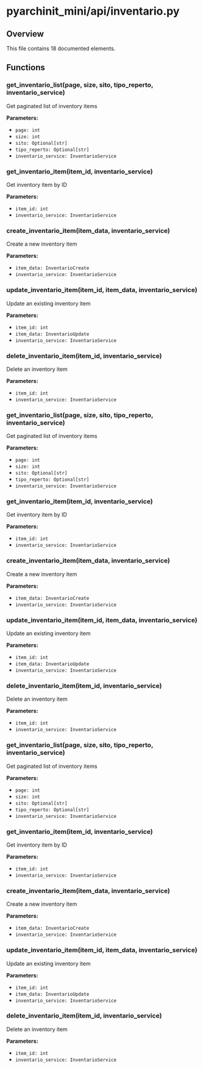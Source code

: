 # pyarchinit_mini/api/inventario.py

## Overview

This file contains 18 documented elements.

## Functions

### get_inventario_list(page, size, sito, tipo_reperto, inventario_service)

Get paginated list of inventory items

**Parameters:**
- `page: int`
- `size: int`
- `sito: Optional[str]`
- `tipo_reperto: Optional[str]`
- `inventario_service: InventarioService`

### get_inventario_item(item_id, inventario_service)

Get inventory item by ID

**Parameters:**
- `item_id: int`
- `inventario_service: InventarioService`

### create_inventario_item(item_data, inventario_service)

Create a new inventory item

**Parameters:**
- `item_data: InventarioCreate`
- `inventario_service: InventarioService`

### update_inventario_item(item_id, item_data, inventario_service)

Update an existing inventory item

**Parameters:**
- `item_id: int`
- `item_data: InventarioUpdate`
- `inventario_service: InventarioService`

### delete_inventario_item(item_id, inventario_service)

Delete an inventory item

**Parameters:**
- `item_id: int`
- `inventario_service: InventarioService`

### get_inventario_list(page, size, sito, tipo_reperto, inventario_service)

Get paginated list of inventory items

**Parameters:**
- `page: int`
- `size: int`
- `sito: Optional[str]`
- `tipo_reperto: Optional[str]`
- `inventario_service: InventarioService`

### get_inventario_item(item_id, inventario_service)

Get inventory item by ID

**Parameters:**
- `item_id: int`
- `inventario_service: InventarioService`

### create_inventario_item(item_data, inventario_service)

Create a new inventory item

**Parameters:**
- `item_data: InventarioCreate`
- `inventario_service: InventarioService`

### update_inventario_item(item_id, item_data, inventario_service)

Update an existing inventory item

**Parameters:**
- `item_id: int`
- `item_data: InventarioUpdate`
- `inventario_service: InventarioService`

### delete_inventario_item(item_id, inventario_service)

Delete an inventory item

**Parameters:**
- `item_id: int`
- `inventario_service: InventarioService`

### get_inventario_list(page, size, sito, tipo_reperto, inventario_service)

Get paginated list of inventory items

**Parameters:**
- `page: int`
- `size: int`
- `sito: Optional[str]`
- `tipo_reperto: Optional[str]`
- `inventario_service: InventarioService`

### get_inventario_item(item_id, inventario_service)

Get inventory item by ID

**Parameters:**
- `item_id: int`
- `inventario_service: InventarioService`

### create_inventario_item(item_data, inventario_service)

Create a new inventory item

**Parameters:**
- `item_data: InventarioCreate`
- `inventario_service: InventarioService`

### update_inventario_item(item_id, item_data, inventario_service)

Update an existing inventory item

**Parameters:**
- `item_id: int`
- `item_data: InventarioUpdate`
- `inventario_service: InventarioService`

### delete_inventario_item(item_id, inventario_service)

Delete an inventory item

**Parameters:**
- `item_id: int`
- `inventario_service: InventarioService`

